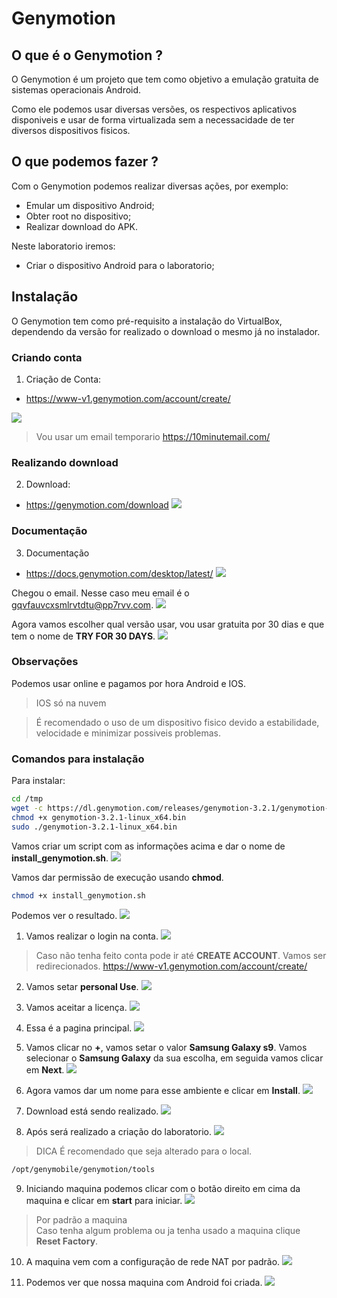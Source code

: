 # Genymotion
## O que é o Genymotion ?
O Genymotion é um projeto que tem como objetivo a emulação gratuita de sistemas operacionais Android.

Como ele podemos usar diversas versões, os respectivos aplicativos disponiveis e usar de forma virtualizada sem a necessacidade de ter diversos dispositivos fisicos.

## O que podemos fazer ?
Com o Genymotion podemos realizar diversas ações, por exemplo:
- Emular um dispositivo Android;
- Obter root no dispositivo;
- Realizar download do APK.

Neste laboratorio iremos:
- Criar o dispositivo Android para o laboratorio;

## Instalação
O Genymotion tem como pré-requisito a instalação do VirtualBox, dependendo da versão for realizado o download o mesmo já no instalador.

### Criando conta
1. Criação de Conta:
- https://www-v1.genymotion.com/account/create/

![](images/genymotion-create.png)
> Vou usar um email temporario https://10minutemail.com/

### Realizando download
2. Download:
- https://genymotion.com/download
![](images/genymotion-download.png)

### Documentação
3. Documentação
- https://docs.genymotion.com/desktop/latest/
![](images/genymotion-create-2.png)

Chegou o email. Nesse caso meu email é o gqvfauvcxsmlrvtdtu@pp7rvv.com.
![](images/genymotion-create-3.png)

Agora vamos escolher qual versão usar, vou usar gratuita por 30 dias e que tem o nome de **TRY FOR 30 DAYS**.
![](images/genymotion-create-4.png)

### Observações
Podemos usar online e pagamos por hora Android e IOS.
> IOS só na nuvem

> É recomendado o uso de um dispositivo fisico devido a estabilidade, velocidade e minimizar possiveis problemas.

### Comandos para instalação
Para instalar:
```sh
cd /tmp
wget -c https://dl.genymotion.com/releases/genymotion-3.2.1/genymotion-3.2.1-linux_x64.bin
chmod +x genymotion-3.2.1-linux_x64.bin
sudo ./genymotion-3.2.1-linux_x64.bin
```

Vamos criar um script com as informações acima e dar o nome de **install_genymotion.sh**.
![](images/genymotion-install-1.png)

Vamos dar permissão de execução usando **chmod**.
```sh
chmod +x install_genymotion.sh
```

Podemos ver o resultado.
![](images/genymotion-install-2.png)

1. Vamos realizar o login na conta.
![](images/genymotion-01.png)

> Caso não tenha feito conta pode ir até **CREATE ACCOUNT**. Vamos ser redirecionados.
> https://www-v1.genymotion.com/account/create/

2. Vamos setar **personal Use**.
![](images/genymotion-02.png)

3. Vamos aceitar a licença.
![](images/genymotion-03.png)

4. Essa é a pagina principal.
![](images/genymotion-04.png)

5. Vamos clicar no **+**, vamos setar o valor **Samsung Galaxy s9**. Vamos selecionar o **Samsung Galaxy** da sua escolha, em seguida vamos clicar em **Next**.
![](images/genymotion-05.png)

6. Agora vamos dar um nome para esse ambiente e clicar em **Install**.
![](images/genymotion-06.png)

7. Download está sendo realizado.
![](images/genymotion-07.png)

8. Após será realizado a criação do laboratorio.
![](images/genymotion-08.png)

> DICA
É recomendado que seja alterado para o local.
```sh
/opt/genymobile/genymotion/tools
```

9. Iniciando maquina podemos clicar com o botão direito em cima da maquina e clicar em **start** para iniciar.
![](images/genymotion-09.png)

> Por padrão a maquina  
> Caso tenha algum problema ou ja tenha usado a maquina clique **Reset Factory**.

10. A maquina vem com a configuração de rede NAT por padrão.
![](images/genymotion-10.png)

11. Podemos ver que nossa maquina com Android foi criada.
![](images/genymotion-11.png)
